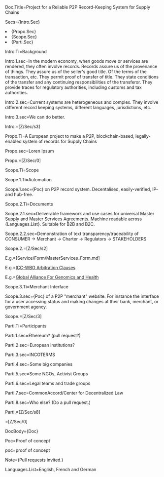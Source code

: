Doc.Title=Project for a Reliable P2P Record-Keeping System for Supply Chains

Secs={Intro.Sec}<li>{Propo.Sec}<li>{Scope.Sec}<li>{Parti.Sec}

Intro.Ti=Background

Intro.1.sec=In the modern economy, when goods move or services are rendered, they often involve records.  Records assure us of the provenance of things.  They assure us of the seller's good title.  Of the terms of the transaction, etc. They permit proof of transfer of title.  They state conditions of the transfer and any continuing responsibilities of the transferor.  They provide traces for regulatory authorities, including customs and tax authorities.

Intro.2.sec=Current systems are heterogeneous and complex.  They involve different record keeping systems, different languages, jurisdictions, etc. 

Intro.3.sec=We can do better.

Intro.=[Z/Sec/s3]

Propo.Ti=A European project to make a P2P, blockchain-based, legally-enabled system of records for Supply Chains

Propo.sec=Loren Ipsum

Propo.=[Z/Sec/0]

Scope.Ti=Scope

Scope.1.Ti=Automation

Scope.1.sec={Poc} on P2P record system.  Decentalised, easily-verified, IP- and hub-free.

Scope.2.Ti=Documents

Scope.2.1.sec=Deliverable framework and use cases for universal Master Supply and Master Services Agreements.  Machine readable across {Languages.List}. Suitable for B2B and B2C.

Scope.2.2.sec=Demonstration of text transparency/traceability of CONSUMER -> Merchant -> Charter -> Regulators -> STAKEHOLDERS

Scope.2.=[Z/Sec/s2]

E.g.=[Service/Form/MasterServices_Form.md]

E.g.=<a href="http://www.commonaccord.org/index.php?action=source&file=/01/Agt/Sec/Forum/Arb/ICC/Library_T02_Multilingual_V01">ICC-WBO Arbitration Clauses</a>

E.g.=<a href="http://ga4gh.commonaccord.org/index.php?action=list&file=./Demo/">Global Alliance For Genomics and Health</a>


Scope.3.Ti=Merchant Interface

Scope.3.sec={Poc} of a P2P "merchant" website.  For instance the interface for a user accessing status and making changes at their bank, merchant, or government agency. 


Scope.=[Z/Sec/3]

Parti.Ti=Participants

Parti.1.sec=Ethereum? (pull request?)

Parti.2.sec=European institutions?

Parti.3.sec=INCOTERMS

Parti.4.sec=Some big companies

Parti.5.sec=Some NGOs, Activist Groups

Parti.6.sec=Legal teams and trade groups

Parti.7.sec=CommonAccord/Center for Decentralized Law

Parti.8.sec=Who else? (Do a pull request.)

Parti.=[Z/Sec/s8]

=[Z/Sec/0]

DocBody={Doc}

Poc=Proof of concept

poc=proof of concept

Note=(Pull requests invited.)

Languages.List=English, French and German